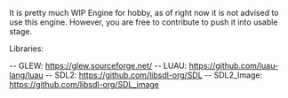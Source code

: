 It is pretty much WIP Engine for hobby, as of right now it is not advised to use this engine. However, you are free to contribute to push it into usable stage.

Libraries:

-- GLEW: https://glew.sourceforge.net/
-- LUAU: https://github.com/luau-lang/luau
-- SDL2: https://github.com/libsdl-org/SDL
-- SDL2_Image: https://github.com/libsdl-org/SDL_image